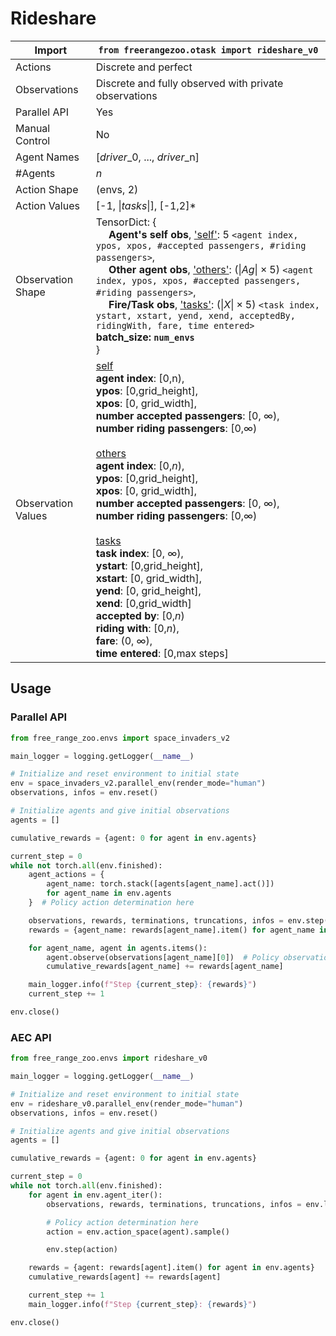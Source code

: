 # Rideshare

| Import             | `from freerangezoo.otask import rideshare_v0` |
|--------------------|------------------------------------|
| Actions            | Discrete and perfect                            |
| Observations | Discrete and fully observed with private observations |
| Parallel API       | Yes                                |
| Manual Control     | No                                 |
| Agent Names             | [$driver$_0, ..., $driver$_n] |
| #Agents             |    $n$                                  |
| Action Shape       | (envs, 2)                 |
| Action Values      | [-1, $\|tasks\|$], [-1,2]\*                    |
| Observation Shape | TensorDict: { <br> &emsp; **Agent's self obs**, <ins>'self'</ins>: 5 `<agent index, ypos, xpos, #accepted passengers, #riding passengers>`, <br> &emsp; **Other agent obs**, <ins>'others'</ins>: ($\|Ag\| \times 5$) `<agent index, ypos, xpos, #accepted passengers, #riding passengers>`, <br> &emsp; **Fire/Task obs**, <ins>'tasks'</ins>: ($\|X\| \times 5$) `<task index, ystart, xstart, yend, xend, acceptedBy, ridingWith, fare, time entered>` <br> **batch_size: `num_envs`** <br>}|
| Observation Values   | <ins>self</ins> <br> **agent index**: [0,n), <br> **ypos**: [0,grid_height], <br> **xpos**: [0, grid_width], <br> **number accepted passengers**: [0, $\infty$), <br> **number riding passengers**: [0,$\infty$) <br> <br> <ins>others</ins> <br> **agent index**: [0,$n$), <br> **ypos**: [0,grid_height], <br> **xpos**: [0, grid_width], <br> **number accepted passengers**: [0, $\infty$), <br> **number riding passengers**: [0,$\infty$)  <br> <br> <ins>tasks</ins> <br> **task index**: [0, $\infty$), <br> **ystart**: [0,grid_height], <br> **xstart**: [0, grid_width], <br> **yend**: [0, grid_height], <br> **xend**: [0,grid_width] <br> **accepted by**: [0,$n$) <br> **riding with**: [0,$n$), <br> **fare**: (0, $\infty$), <br> **time entered**: [0,max steps] |

## Usage

### Parallel API
```python
from free_range_zoo.envs import space_invaders_v2

main_logger = logging.getLogger(__name__)

# Initialize and reset environment to initial state
env = space_invaders_v2.parallel_env(render_mode="human")
observations, infos = env.reset()

# Initialize agents and give initial observations
agents = []

cumulative_rewards = {agent: 0 for agent in env.agents}

current_step = 0
while not torch.all(env.finished):
    agent_actions = {
        agent_name: torch.stack([agents[agent_name].act()])
        for agent_name in env.agents
    }  # Policy action determination here

    observations, rewards, terminations, truncations, infos = env.step(agent_actions)
    rewards = {agent_name: rewards[agent_name].item() for agent_name in env.agents}

    for agent_name, agent in agents.items():
        agent.observe(observations[agent_name][0])  # Policy observation processing here
        cumulative_rewards[agent_name] += rewards[agent_name]

    main_logger.info(f"Step {current_step}: {rewards}")
    current_step += 1

env.close()
```

### AEC API
```python
from free_range_zoo.envs import rideshare_v0

main_logger = logging.getLogger(__name__)

# Initialize and reset environment to initial state
env = rideshare_v0.parallel_env(render_mode="human")
observations, infos = env.reset()

# Initialize agents and give initial observations
agents = []

cumulative_rewards = {agent: 0 for agent in env.agents}

current_step = 0
while not torch.all(env.finished):
    for agent in env.agent_iter():
        observations, rewards, terminations, truncations, infos = env.last()

        # Policy action determination here
        action = env.action_space(agent).sample()

        env.step(action)

    rewards = {agent: rewards[agent].item() for agent in env.agents}
    cumulative_rewards[agent] += rewards[agent]

    current_step += 1
    main_logger.info(f"Step {current_step}: {rewards}")

env.close()
```

